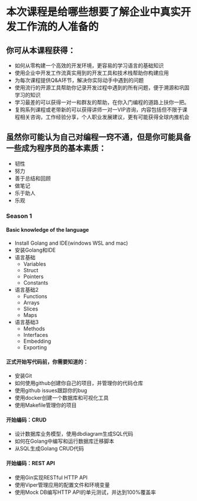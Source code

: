 # 本次课程是给哪些想要了解企业中真实开发工作流的人准备的

## 你可从本课程获得： 
- 如何从零构建一个高效的开发环境，更容易的学习语言的基础知识
- 使用企业中开发工作流真实用到的开发工具和技术栈帮助你构建应用
- 为每次课程提供Q&A环节，解决你实际动手中遇到的问题
- 使用流行的开源工具帮助你记录开发过程中遇到的所有问题，便于溯源和巩固学习的知识
- 学习最差的可以获得一对一和群友的帮助，在你入门编程的道路上扶你一把。
- 复购系列课程或老带新的可以获得讲师一对一VIP咨询，内容包括但不限于课程相关咨询，工作经验分享，个人职业发展建议，更有可能获得全球内推机会

## 虽然你可能认为自己对编程一窍不通，但是你可能具备一些成为程序员的基本素质：

- 韧性
- 努力
- 善于总结和回顾
- 做笔记
- 乐于助人
- 乐观

### Season 1


#### Basic knowledge of the language
- Install Golang and IDE(windows WSL and mac)
- 安装Golang和IDE
- 语言基础
  - Variables
  - Struct
  - Pointers
  - Constants
- 语言基础2
  - Functions
  - Arrays
  - Slices
  - Maps
- 语言基础3 
  - Methods
  - Interfaces
  - Embedding
  - Exporting


#### 正式开始写代码前，你需要知道的： 
- 安装Git
- 如何使用github创建你自己的项目，并管理你的代码仓库
- 使用github issues跟踪你的bug
- 使用docker创建一个数据库和可视化工具
- 使用Makefile管理你的项目

#### 开始编码：CRUD
- 设计数据库业务模型，使用dbdiagram生成SQL代码
- 如何在Golang中编写和运行数据库迁移脚本
- 从SQL生成Golang CRUD代码 

#### 开始编码：REST API
- 使用Gin实现RESTful HTTP API
- 使用Viper管理应用的配置文件和环境变量
- 使用Mock DB编写HTTP API的单元测试，并达到100%覆盖率

